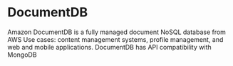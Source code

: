 
# DocumentDB

Amazon DocumentDB is a fully managed document NoSQL database from AWS
Use cases: content management systems, profile management, and web and mobile applications.
DocumentDB has API compatibility with MongoDB